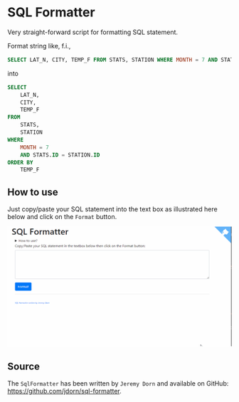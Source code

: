 # SQL Formatter

Very straight-forward script for formatting SQL statement.

Format string like, f.i.,

```sql
SELECT LAT_N, CITY, TEMP_F FROM STATS, STATION WHERE MONTH = 7 AND STATS.ID = STATION.ID ORDER BY TEMP_F
```

into

```sql
SELECT
    LAT_N,
    CITY,
    TEMP_F
FROM
    STATS,
    STATION
WHERE
    MONTH = 7
    AND STATS.ID = STATION.ID
ORDER BY
    TEMP_F
```

## How to use

Just copy/paste your SQL statement into the text box as illustrated here below and click on the `Format` button.

![sql_formatter](images/demo.gif)

## Source

The `SqlFormatter` has been written by `Jeremy Dorn` and available on GitHub: https://github.com/jdorn/sql-formatter.
